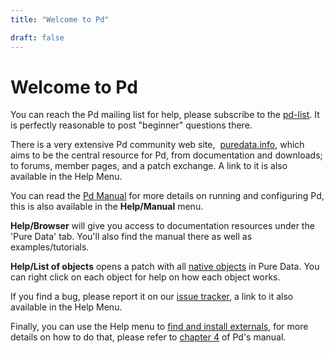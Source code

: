 ```yaml
---
title: "Welcome to Pd"

draft: false
---
```



# Welcome to Pd

You can reach the Pd mailing list for help, please subscribe to
the [pd-list](https://lists.iem.at/hyperkitty/list/pd-list@lists.iem.at/).
It is perfectly reasonable to post "beginner" questions there.

There is a very extensive Pd community web site, 
[puredata.info](https://puredata.info/), which aims to be
the central resource for Pd, from documentation and downloads;
to forums, member pages, and a patch exchange. A link to it
is also available in the Help Menu.

You can read the [Pd Manual](https://msp.puredata.info/Pd_documentation/index.htm) for more details on running and configuring Pd, this is also available in the **Help/Manual** menu.

**Help/Browser** will give you access to documentation resources
under the 'Pure Data' tab. You'll also find the manual there as
well as examples/tutorials.

**Help/List of objects** opens a patch with all [native objects](../objects/) in
Pure Data. You can right click on each object for help on how
each object works.

If you find a bug, please report it on our [issue tracker](https://bugs.puredata.info),
a link to it also available in the Help Menu.

Finally, you can use the Help menu to [find and install externals](https://deken.puredata.info),
for more details on how to do that, please refer to [chapter 4](https://msp.ucsd.edu/Pd_documentation/resources/chapter4.htm)
of Pd's manual.
